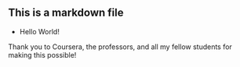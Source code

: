 ## This is a markdown file

* Hello World!

Thank you to Coursera, the professors, and all my fellow students for making this possible!